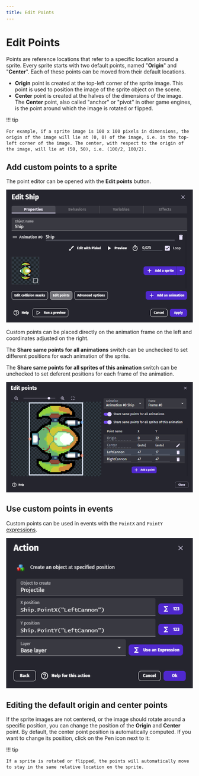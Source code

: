 ```yaml
---
title: Edit Points
---
```

# Edit Points

Points are reference locations that refer to a specific location around a sprite.  Every sprite starts with two default points, named "**Origin**" and "**Center**".  Each of these points can be moved from their default locations.

* **Origin** point is created at the top-left corner of the sprite image. This point is used to position the image of the sprite object on the scene.
* **Center** point is created at the halves of the dimensions of the image. The **Center** point, also called "anchor" or "pivot" in other game engines, is the point around which the image is rotated or flipped.

!!! tip

    For example, if a sprite image is 100 x 100 pixels in dimensions, the origin of the image will lie at (0, 0) of the image, i.e. in the top-left corner of the image. The center, with respect to the origin of the image, will lie at (50, 50), i.e. (100/2, 100/2).

## Add custom points to a sprite

The point editor can be opened with the **Edit points** button.

![](open-point-editor.png)

Custom points can be placed directly on the animation frame on the left and coordinates adjusted on the right.  

The **Share same points for all animations** switch can be unchecked to set different positions for each animation of the sprite.

The **Share same points for all sprites of this animation** switch can be unchecked to set deferent positions for each frame of the animation.

![](point-editor.png)


## Use custom points in events

Custom points can be used in events with the `PointX` and `PointY` [expressions](/gdevelop5/all-features/expressions/).

![](custom-point-expression.png)


## Editing the default origin and center points

If the sprite images are not centered, or the image should rotate around a specific position, you can change the position of the **Origin** and **Center** point. By default, the center point position is automatically computed. If you want to change its position, click on the Pen icon next to it:

!!! tip

    If a sprite is rotated or flipped, the points will automatically move to stay in the same relative location on the sprite.